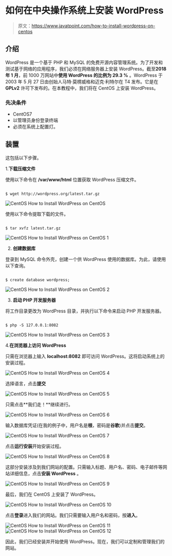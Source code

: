 # 如何在中央操作系统上安装 WordPress

> 原文：<https://www.javatpoint.com/how-to-install-wordpress-on-centos>

## 介绍

WordPress 是一个基于 PHP 和 MySQL 的免费开源内容管理系统。为了开发和测试基于网络的应用程序，我们必须在网络服务器上安装 WordPress。截至**2018 年 1 月**，前 1000 万网站中**使用 WordPress 的比例为 29.3 %** 。WordPress 于 2003 年 5 月 27 日由创始人马特·莫楞威格和迈克·利特尔在 T4 发布。它是在 **GPLv2** 许可下发布的。在本教程中，我们将在 CentOS 上安装 WordPress。

### 先决条件

*   CentOS7
*   以管理员身份登录终端
*   必须在系统上配置灯。

## 装置

这包括以下步骤。

1.**下载压缩文件**

使用以下命令在 **/var/www/html** 位置获取 WordPress 压缩文件。

```

$ wget http://wordpress.org/latest.tar.gz

```

![CentOS How to Install WordPress on CentOS](img/f12f583ca9c88c12a000e2bee0eb9dd8.png)

使用以下命令提取下载的文件。

```

$ tar xvfz latest.tar.gz

```

![CentOS How to Install WordPress on CentOS 1](img/2fc0d0a503de9008e8d5c74e9f331132.png)

2) **创建数据库**

登录到 MySQL 命令外壳，创建一个供 WordPress 使用的数据库。为此，请使用以下查询。

```

$ create database wordpress; 

```

![CentOS How to Install WordPress on CentOS 2](img/ed8088b8fb9ee1eb8a7dd41c2177dd8c.png)

3) **启动 PHP 开发服务器**

将工作目录更改为 WordPress 目录，并执行以下命令来启动 PHP 开发服务器。

```

$ php -S 127.0.0.1:8082

```

![CentOS How to Install WordPress on CentOS 3](img/0944cef14e14d8cf9bb2060567046013.png)

4.**在浏览器上访问 WordPress**

只需在浏览器上输入 **localhost:8082** 即可访问 WordPress。这将启动系统上的安装过程。

![CentOS How to Install WordPress on CentOS 4](img/67faa87c514fed66b5fcbb552cd82fe1.png)

选择语言，点击**提交**

![CentOS How to Install WordPress on CentOS 5](img/7fa61b8e7978ae640a18e26ad2413fb0.png)

只需点击**我们走！**继续进行。

![CentOS How to Install WordPress on CentOS 6](img/3b5177c98bf1d113cbb6f6837206df45.png)

输入数据库凭证(在我的例子中，用户名是**根**，密码是**谷歌**)并点击**提交**。

![CentOS How to Install WordPress on CentOS 7](img/02d401bd24c3edb7312d8beefd269f1d.png)

点击**运行安装**开始安装过程。

![CentOS How to Install WordPress on CentOS 8](img/bbc2ac387512ba9ea4c64545ad43fcad.png)

这部分安装涉及到我们网站的配置。只需输入标题、用户名、密码、电子邮件等网站详细信息，点击**安装 WordPress** 。

![CentOS How to Install WordPress on CentOS 9](img/b1156e539b7e15b4d5efb47cfbae0575.png)

最后，我们在 CentOS 上安装了 WordPress。

![CentOS How to Install WordPress on CentOS 10](img/efe07f71f6a3a4a2a03e5fbeabfcb3e6.png)

点击**登录**进入我们的网站。我们只需要输入用户名和密码，按**进入**。

![CentOS How to Install WordPress on CentOS 11](img/ef06e6972af42e079717c83386fd47d3.png) ![CentOS How to Install WordPress on CentOS 12](img/b94d708dcd453a102ccb251c94184d95.png)

因此，我们已经安装并开始使用 WordPress。现在，我们可以定制和管理我们的网站。